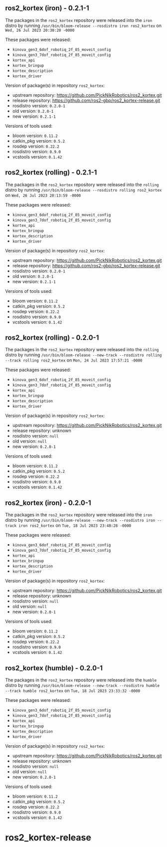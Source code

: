 ## ros2_kortex (iron) - 0.2.1-1

The packages in the `ros2_kortex` repository were released into the `iron` distro by running `/usr/bin/bloom-release --rosdistro iron ros2_kortex` on `Wed, 26 Jul 2023 20:30:20 -0000`

These packages were released:
- `kinova_gen3_6dof_robotiq_2f_85_moveit_config`
- `kinova_gen3_7dof_robotiq_2f_85_moveit_config`
- `kortex_api`
- `kortex_bringup`
- `kortex_description`
- `kortex_driver`

Version of package(s) in repository `ros2_kortex`:

- upstream repository: https://github.com/PickNikRobotics/ros2_kortex.git
- release repository: https://github.com/ros2-gbp/ros2_kortex-release.git
- rosdistro version: `0.2.0-1`
- old version: `0.2.0-1`
- new version: `0.2.1-1`

Versions of tools used:

- bloom version: `0.11.2`
- catkin_pkg version: `0.5.2`
- rosdep version: `0.22.2`
- rosdistro version: `0.9.0`
- vcstools version: `0.1.42`


## ros2_kortex (rolling) - 0.2.1-1

The packages in the `ros2_kortex` repository were released into the `rolling` distro by running `/usr/bin/bloom-release --rosdistro rolling ros2_kortex` on `Wed, 26 Jul 2023 20:13:59 -0000`

These packages were released:
- `kinova_gen3_6dof_robotiq_2f_85_moveit_config`
- `kinova_gen3_7dof_robotiq_2f_85_moveit_config`
- `kortex_api`
- `kortex_bringup`
- `kortex_description`
- `kortex_driver`

Version of package(s) in repository `ros2_kortex`:

- upstream repository: https://github.com/PickNikRobotics/ros2_kortex.git
- release repository: https://github.com/ros2-gbp/ros2_kortex-release.git
- rosdistro version: `0.2.0-1`
- old version: `0.2.0-1`
- new version: `0.2.1-1`

Versions of tools used:

- bloom version: `0.11.2`
- catkin_pkg version: `0.5.2`
- rosdep version: `0.22.2`
- rosdistro version: `0.9.0`
- vcstools version: `0.1.42`


## ros2_kortex (rolling) - 0.2.0-1

The packages in the `ros2_kortex` repository were released into the `rolling` distro by running `/usr/bin/bloom-release --new-track --rosdistro rolling --track rolling ros2_kortex` on `Mon, 24 Jul 2023 17:57:21 -0000`

These packages were released:
- `kinova_gen3_6dof_robotiq_2f_85_moveit_config`
- `kinova_gen3_7dof_robotiq_2f_85_moveit_config`
- `kortex_api`
- `kortex_bringup`
- `kortex_description`
- `kortex_driver`

Version of package(s) in repository `ros2_kortex`:

- upstream repository: https://github.com/PickNikRobotics/ros2_kortex.git
- release repository: unknown
- rosdistro version: `null`
- old version: `null`
- new version: `0.2.0-1`

Versions of tools used:

- bloom version: `0.11.2`
- catkin_pkg version: `0.5.2`
- rosdep version: `0.22.2`
- rosdistro version: `0.9.0`
- vcstools version: `0.1.42`


## ros2_kortex (iron) - 0.2.0-1

The packages in the `ros2_kortex` repository were released into the `iron` distro by running `/usr/bin/bloom-release --new-track --rosdistro iron --track iron ros2_kortex` on `Tue, 18 Jul 2023 23:48:28 -0000`

These packages were released:
- `kinova_gen3_6dof_robotiq_2f_85_moveit_config`
- `kinova_gen3_7dof_robotiq_2f_85_moveit_config`
- `kortex_api`
- `kortex_bringup`
- `kortex_description`
- `kortex_driver`

Version of package(s) in repository `ros2_kortex`:

- upstream repository: https://github.com/PickNikRobotics/ros2_kortex.git
- release repository: unknown
- rosdistro version: `null`
- old version: `null`
- new version: `0.2.0-1`

Versions of tools used:

- bloom version: `0.11.2`
- catkin_pkg version: `0.5.2`
- rosdep version: `0.22.2`
- rosdistro version: `0.9.0`
- vcstools version: `0.1.42`


## ros2_kortex (humble) - 0.2.0-1

The packages in the `ros2_kortex` repository were released into the `humble` distro by running `/usr/bin/bloom-release --new-track --rosdistro humble --track humble ros2_kortex` on `Tue, 18 Jul 2023 23:33:32 -0000`

These packages were released:
- `kinova_gen3_6dof_robotiq_2f_85_moveit_config`
- `kinova_gen3_7dof_robotiq_2f_85_moveit_config`
- `kortex_api`
- `kortex_bringup`
- `kortex_description`
- `kortex_driver`

Version of package(s) in repository `ros2_kortex`:

- upstream repository: https://github.com/PickNikRobotics/ros2_kortex.git
- release repository: unknown
- rosdistro version: `null`
- old version: `null`
- new version: `0.2.0-1`

Versions of tools used:

- bloom version: `0.11.2`
- catkin_pkg version: `0.5.2`
- rosdep version: `0.22.2`
- rosdistro version: `0.9.0`
- vcstools version: `0.1.42`


# ros2_kortex-release
